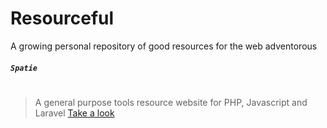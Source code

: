 # Resourceful
A growing personal repository of good resources for the web adventorous

##### `Spatie`
#
> A general purpose tools resource website for PHP, Javascript and Laravel
> [Take a look](https://spatie.be/en/opensource)
